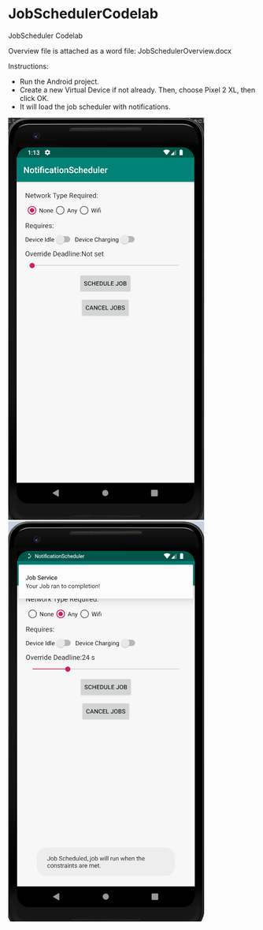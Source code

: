 # JobSchedulerCodelab
JobScheduler Codelab

Overview file is attached as a word file: JobSchedulerOverview.docx

Instructions:

- Run the Android project.
- Create a new Virtual Device if not already. Then, choose Pixel 2 XL, then click OK.
- It will load the job scheduler with notifications.

![](screenshots/notificationscheduler.png)
![](screenshots/notificationscheduler2.png)
